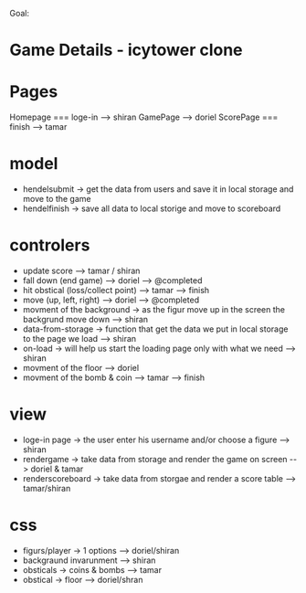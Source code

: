 Goal: 
# Game Details - icytower clone

# Pages
Homepage === loge-in --> shiran
GamePage             --> doriel
ScorePage === finish --> tamar

# model
- hendelsubmit -> get the data from users and save it in local storage and move to the game
- hendelfinish -> save all data to local storige and move to scoreboard 

# controlers
- update score --> tamar / shiran
- fall down (end game) --> doriel --> @completed
- hit obstical (loss/collect point)  --> tamar --> finish
- move (up, left, right) --> doriel  --> @completed
- movment of the background -> as the figur move up in the screen the backgrund move down --> shiran
- data-from-storage -> function that get the data we put in local storage to the page we load --> shiran
- on-load -> will help us start the loading page only with what we need --> shiran
- movment of the floor --> doriel
- movment of the bomb & coin --> tamar --> finish


# view
- loge-in page -> the user enter his username and/or choose a figure --> shiran
- rendergame -> take data from storage and render the game on screen --> doriel & tamar
- renderscoreboard -> take data from storgae and render a score table --> tamar/shiran


# css
- figurs/player -> 1 options --> doriel/shiran
- backgraund invarunment --> shiran
- obsticals -> coins & bombs --> tamar
- obstical -> floor --> doriel/shran